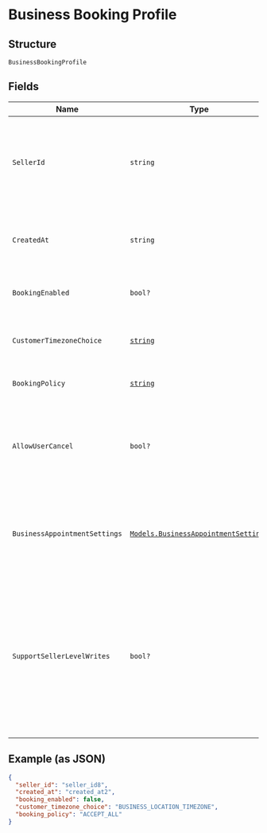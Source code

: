 
# Business Booking Profile

## Structure

`BusinessBookingProfile`

## Fields

| Name | Type | Tags | Description |
|  --- | --- | --- | --- |
| `SellerId` | `string` | Optional | The ID of the seller, obtainable using the Merchants API.<br>**Constraints**: *Maximum Length*: `32` |
| `CreatedAt` | `string` | Optional | The RFC 3339 timestamp specifying the booking's creation time. |
| `BookingEnabled` | `bool?` | Optional | Indicates whether the seller is open for booking. |
| `CustomerTimezoneChoice` | [`string`](../../doc/models/business-booking-profile-customer-timezone-choice.md) | Optional | Choices of customer-facing time zone used for bookings. |
| `BookingPolicy` | [`string`](../../doc/models/business-booking-profile-booking-policy.md) | Optional | Policies for accepting bookings. |
| `AllowUserCancel` | `bool?` | Optional | Indicates whether customers can cancel or reschedule their own bookings (`true`) or not (`false`). |
| `BusinessAppointmentSettings` | [`Models.BusinessAppointmentSettings`](../../doc/models/business-appointment-settings.md) | Optional | The service appointment settings, including where and how the service is provided. |
| `SupportSellerLevelWrites` | `bool?` | Optional | Indicates whether the seller's subscription to Square Appointments supports creating, updating or canceling an appointment through the API (`true`) or not (`false`) using seller permission. |

## Example (as JSON)

```json
{
  "seller_id": "seller_id8",
  "created_at": "created_at2",
  "booking_enabled": false,
  "customer_timezone_choice": "BUSINESS_LOCATION_TIMEZONE",
  "booking_policy": "ACCEPT_ALL"
}
```

